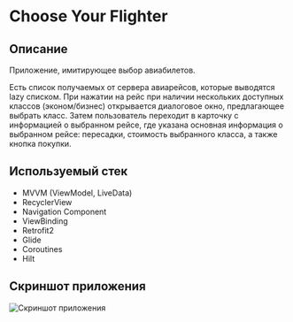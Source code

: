 # Choose Your Flighter
## Описание

Приложение, имитирующее выбор авиабилетов.

Есть список получаемых от сервера авиарейсов, которые выводятся lazy списком. При нажатии на рейс при наличии нескольких доступных классов (эконом/бизнес) открывается диалоговое окно, предлагающее выбрать класс. Затем пользователь переходит в карточку с информацией о выбранном рейсе, где указана основная информация о выбранном рейсе: пересадки, стоимость выбранного класса, а также кнопка покупки.

## Используемый стек
*   MVVM (ViewModel, LiveData)
*   RecyclerView
*   Navigation Component
*   ViewBinding
*   Retrofit2
*   Glide
*   Coroutines
*   Hilt

## Скриншот приложения

![Скриншот приложения](https://sun9-1.userapi.com/impg/nqIIqQdZY79aeRnhmiBqSpVGENPX5YK_d73AMA/xNTBFvI4GgQ.jpg?size=606x1280&quality=95&sign=e07d09d9d4f7e252ae5b625c8870b53f&type=album)
